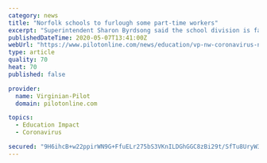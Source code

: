 ```yaml
---
category: news
title: "Norfolk schools to furlough some part-time workers"
excerpt: "Superintendent Sharon Byrdsong said the school division is facing “hard financial realities” during the coronavirus pandemic and added, “Some sacrifices are ahead of us.”"
publishedDateTime: 2020-05-07T13:41:00Z
webUrl: "https://www.pilotonline.com/news/education/vp-nw-coronavirus-norfolk-schools-furloughs-20200506-aar7wf7rszeldp3g7ovmlaseye-story.html"
type: article
quality: 70
heat: 70
published: false

provider:
  name: Virginian-Pilot
  domain: pilotonline.com

topics:
  - Education Impact
  - Coronavirus

secured: "9H6ihcB+w22ppirWN9G+FfuELr275bS3VKnILDGhGGC8zBi29t/SfTu8UryW3rG9kO4d6FY0bS2UjH1Ymcxcik+72voCu+LP7I86fQyKrUcl4izZuGEuxt238Q/+Sc1P3Fs6XJHeq29kaq0HSJ/QN+2JFtO28jDtBf7+YL2zr2FjmaQYu3eJPTn2cersaWKUqdTQSBt/IGQ30JYQPg6J5jM8iCXqMTQbOEb+KPS9uk39UKDDtrGuFosBjCzY75F+0D0bBtg21kdDEPIxFl/G5qzSVQv4XiX00oqZDYo18tEqBf97kWisLIxPiZog7v47mgAvfiQjpZb1nuKOodCuUvl68s0b1VRS2jJSgRcSFTYO157snb4Xcsq1N24ZhV4+1TfDCZRPeeVZQuxELs4UxfOog/ftPWzNw98kF2XyL4Z+9rSOFoNgZck7OapQ35/66+MuI0x6FGsGn7NIshtWX+fufCfzQ5e9A+raJcd/ARU=;2yWs+BzdlURpYyR/8pUEqQ=="
---
```


